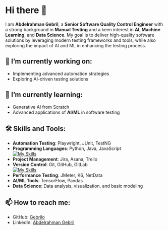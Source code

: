 # Hi there 👋

I am **Abdelrahman Gebril**, a **Senior Software Quality Control Engineer** with a strong background in **Manual Testing** and a keen interest in **AI, Machine Learning**, and **Data Science**. My goal is to deliver high-quality software solutions by leveraging modern testing frameworks and tools, while also exploring the impact of AI and ML in enhancing the testing process.

## 🔭 **I’m currently working on:**
- Implementing advanced automation strategies
- Exploring AI-driven testing solutions

## 🌱 **I’m currently learning:**
- Generative AI from Scratch
- Advanced applications of **AI/ML** in software testing

## 🛠️ **Skills and Tools:**

- **Automation Testing**: Playwright, JUnit, TestNG
- **Programming Languages**: Python, Java, JavaScript  
  [![My Skills](https://skillicons.dev/icons?i=py,java,js,html,css)](https://skillicons.dev)
- **Project Management**: Jira, Asana, Trello  
- **Version Control**: Git, GitHub, GitLab  
  [![My Skills](https://skillicons.dev/icons?i=git,github,gitlab)](https://skillicons.dev)
- **Performance Testing**: JMeter, K6, NetData  
- **AI/ML Tools**: TensorFlow, Pandas
- **Data Science**: Data analysis, visualization, and basic modeling

## 📫 **How to reach me:**
- GitHub: [Gebrilo](https://github.com/Gebrilo)
- LinkedIn: [Abdelrahman Gebril](https://www.linkedin.com/in/abdelrahman-mohamed-a699ab195/)


